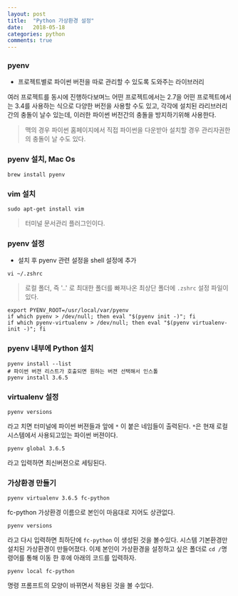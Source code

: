 ```yaml
---
layout: post
title:  "Python 가상환경 설정"
date:   2018-05-18
categories: python
comments: true
---
```


### pyenv
- 프로젝트별로 파이썬 버전을 따로 관리할 수 있도록 도와주는 라이브러리


여러 프로젝트를 동시에 진행하다보며느 어떤 프로젝트에서는 2.7을 어떤 프로젝트에서는 3.4를 사용하는 식으로 다양한 버전을 사용할 수도 있고, 각각에 설치된 라리브러리 간의 충돌이 날수 있는데, 이러한 파이썬 버전간의 충돌을 방지하기위해 사용한다.

>맥의 경우 파이썬 홈페이지에서 직접 파이썬을 다운받아 설치할 경우 관리자권한의 충돌이 날 수도 있다.
### pyenv 설치, Mac Os
```
brew install pyenv
```

### vim 설치
```
sudo apt-get install vim
```
>터미널 문서관리 플러그인이다.

### pyenv 설정
- 설치 후 pyenv 관련 설정을 shell 설정에 추가

```
vi ~/.zshrc
```
>로컬 폴더, 즉 '..' 로 최대한 폴더를 빠져나온 최상단 폴더에 `.zshrc` 설정 파일이 있다.

```
export PYENV_ROOT=/usr/local/var/pyenv
if which pyenv > /dev/null; then eval "$(pyenv init -)"; fi
if which pyenv-virtualenv > /dev/null; then eval "$(pyenv virtualenv-init -)"; fi
```

### pyenv 내부에 Python 설치
```
pyenv install --list
# 파이썬 버젼 리스트가 호출되면 원하는 버젼 선택해서 인스톨
pyenv install 3.6.5
```

### virtualenv 설정
```
pyenv versions
```
라고 치면 터미널에 파이썬 버젼들과 앞에 `*` 이 붙은 네임들이 출력된다. `*`은 현재 로컬 시스템에서 사용되고있는 파이썬 버젼이다.

```
pyenv global 3.6.5
```
라고 입력하면 최신버젼으로 세팅된다.

### 가상환경 만들기
```
pyenv virtualenv 3.6.5 fc-python
```
fc-python 가상환경 이름으로 본인이 마음대로 지어도 상관없다.

```
pyenv versions
```
라고 다시 입력하면 최하단에 `fc-python` 이 생성된 것을 볼수있다. 시스템 기본환경만 설치된 가상환경이 만들어졌다. 이제 본인이 가상환경을 설정하고 싶은 폴더로 `cd /`명령어를 통해 이동 한 후에 아래의 코드를 입력하자.
```
pyenv local fc-python
```
명령 프롬프트의 모양이 바뀌면서 적용된 것을 볼 수있다.
